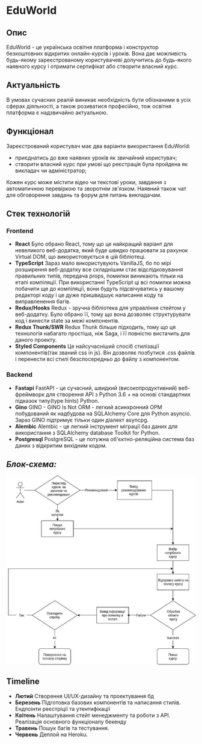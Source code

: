 # EduWorld
## Опис
EduWorld - це українська освітня платформа і конструктор безкоштовних відкритих онлайн-курсів і уроків. Вона дає можливість будь-якому зареєстрованому користувачеві долучитись до будь-якого наявного курсу і отримати сертифікат або створити власний курс.
## Актуальність
В умовах сучасних реалій виникає необхідність бути обізнаними в усіх сферах діяльності, а також розиватися професійно, тож освітня платформа є надзвичайно актуальною.
## Функціонал
Зареєстрований користувач має два варіанти використання EduWorld:
* приєднатись до вже наявних уроків як звичайний користувач;
* створити власний курс при умові що реєстрація була пройдена як викладач чи адміністратор;

Кожен курс може містити відео чи текстові уроки, завдання з автоматичною перевіркою та зворотнім зв'язком. Наявний також чат для обговорення завдань та форум для питань викладачам.
## Стек технологій
### Frontend
* **React**
Було обрано React, тому що це найкращий варіант для невеликого веб-додатка, який буде швидко працювати за рахунок Virtual DOM, що використовується в цій бібліотеці.
* **TypeScript**
Зараз мало використувують VanillaJS, бо по мірі розширення веб-додатку все складнішим стає відслідковування правильних типів, передача props, помилки виникають тільки на етапі компіляції. При використанні TypeScript ці всі помилки можна побачити ще до компіляції, вони будуть підсвічуватись у вашому редакторі коду і це дуже пришвидшує написання коду та виправленення багів.
* **Redux/Hooks**
Redux - зручна бібліотека для управління стейтом у веб-додатку. Було обрано її, тому що вона дозволяє структурувати код і винести state за межі компонентів.
* **Redux Thunk/SWR**
Redux Thunk більше підходить, тому що ця технологія набагато простіша, ніж Saga, і її повністю вистачить для даного проекту.
* **Styled Components**
Це найсучасніший спосіб стилізації компонентів(так званий css in js). Він дозволяє позбутися .css файлів і перенести всі стилі безспосередньо до файлу з компонентом.
### Backend
* **Fastapi**
FastAPI - це сучасний, швидкий (високопродуктивний) веб-фреймворк для створення API з Python 3.6 + на основі стандартних підказок типу(type hints) Python.
* **Gino**
GINO - GINO Is Not ORM - легкий асинхронний ОРМ побудований як надбудова на SQLAlchemy Core для Python asyncio. Зараз  GINO підтримує тільки один діалект asyncpg.
* **Alembic**
Alembic - це легкий інструмент міграції баз даних для використання з SQLAlchemy database Toolkit for Python.
* **Postgresql**
PostgreSQL - це потужна об'єктно-реляційна система баз даних з відкритим вихідним кодом.
## _Блок-схема:_

![Flowchart](./img/diagram.jpg)
## Timeline
* **Лютий**
Створення UI/UX-дизайну та проектування бд
* **Березень**
Підготовка базових компонентів та написання стилів.
Ендпоінти реєстріції та утентифікації
* **Квітень**
Налаштування стейт менеджменту та роботи з API.
Реалізація основного функціоналу бекенду
* **Травень**
Пошук багів та тестування.
* **Червень**
Деплой на Heroku.
